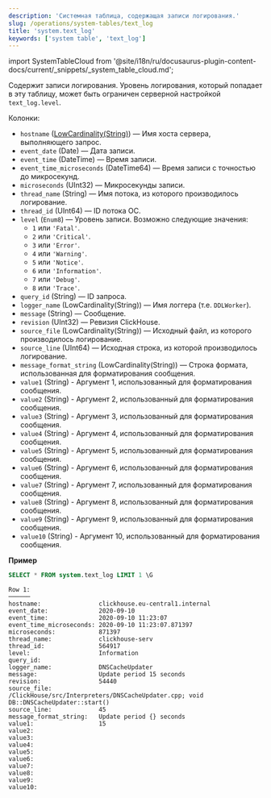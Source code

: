 ```yaml
---
description: 'Системная таблица, содержащая записи логирования.'
slug: /operations/system-tables/text_log
title: 'system.text_log'
keywords: ['system table', 'text_log']
---
```


import SystemTableCloud from '@site/i18n/ru/docusaurus-plugin-content-docs/current/_snippets/_system_table_cloud.md';

<SystemTableCloud/>

Содержит записи логирования. Уровень логирования, который попадает в эту таблицу, может быть ограничен серверной настройкой `text_log.level`.

Колонки:

- `hostname` ([LowCardinality(String)](../../sql-reference/data-types/string.md)) — Имя хоста сервера, выполняющего запрос.
- `event_date` (Date) — Дата записи.
- `event_time` (DateTime) — Время записи.
- `event_time_microseconds` (DateTime64) — Время записи с точностью до микросекунд.
- `microseconds` (UInt32) — Микросекунды записи.
- `thread_name` (String) — Имя потока, из которого производилось логирование.
- `thread_id` (UInt64) — ID потока ОС.
- `level` (`Enum8`) — Уровень записи. Возможно следующие значения:
    - `1` или `'Fatal'`.
    - `2` или `'Critical'`.
    - `3` или `'Error'`.
    - `4` или `'Warning'`.
    - `5` или `'Notice'`.
    - `6` или `'Information'`.
    - `7` или `'Debug'`.
    - `8` или `'Trace'`.
- `query_id` (String) — ID запроса.
- `logger_name` (LowCardinality(String)) — Имя логгера (т.е. `DDLWorker`).
- `message` (String) — Сообщение.
- `revision` (UInt32) — Ревизия ClickHouse.
- `source_file` (LowCardinality(String)) — Исходный файл, из которого производилось логирование.
- `source_line` (UInt64) — Исходная строка, из которой производилось логирование.
- `message_format_string` (LowCardinality(String)) — Строка формата, использованная для форматирования сообщения.
- `value1` (String) - Аргумент 1, использованный для форматирования сообщения.
- `value2` (String) - Аргумент 2, использованный для форматирования сообщения.
- `value3` (String) - Аргумент 3, использованный для форматирования сообщения.
- `value4` (String) - Аргумент 4, использованный для форматирования сообщения.
- `value5` (String) - Аргумент 5, использованный для форматирования сообщения.
- `value6` (String) - Аргумент 6, использованный для форматирования сообщения.
- `value7` (String) - Аргумент 7, использованный для форматирования сообщения.
- `value8` (String) - Аргумент 8, использованный для форматирования сообщения.
- `value9` (String) - Аргумент 9, использованный для форматирования сообщения.
- `value10` (String) - Аргумент 10, использованный для форматирования сообщения.

**Пример**

``` sql
SELECT * FROM system.text_log LIMIT 1 \G
```

``` text
Row 1:
──────
hostname:                clickhouse.eu-central1.internal
event_date:              2020-09-10
event_time:              2020-09-10 11:23:07
event_time_microseconds: 2020-09-10 11:23:07.871397
microseconds:            871397
thread_name:             clickhouse-serv
thread_id:               564917
level:                   Information
query_id:
logger_name:             DNSCacheUpdater
message:                 Update period 15 seconds
revision:                54440
source_file:             /ClickHouse/src/Interpreters/DNSCacheUpdater.cpp; void DB::DNSCacheUpdater::start()
source_line:             45
message_format_string:   Update period {} seconds
value1:                  15
value2:                  
value3:                  
value4:                  
value5:                  
value6:                  
value7:                  
value8:                  
value9:                  
value10:                  
```
